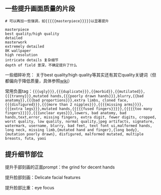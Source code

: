 ## 一些提升画面质量的片段

```
# 可以再加一些强调，如{{{{{masterpiece}}}}}以显著提升

masterpiece
best quality/high quality
detailed
masterwork
extremely detailed
8K wallpaper
high resolution
intricate details 复杂细节
depth of field 景深，不确定提升了什么
```
一些细碎补充：
   关于best quality/high quality等其实还有其它quality关键词（但都偏向于降低质量，具体参照[wiki](https://naidb.miraheze.org/wiki/Image_Generation)）


常用负面tag：`{{{ugly}}},{{{duplicate}}},{{morbid}},{{mutilated}},{{{tranny}}},mutated hands,{{{poorly drawn hands}}},blurry,{{bad anatomy}},{{{bad proportions}}},extra limbs, cloned face,{{{disfigured}}},{{{more than 2 nipples}}},{{{{missing arms}}}},{{{extra legs}}},mutated hands,{{{{{fused fingers}}}}},{{{{{too many fingers}}}}},{{{unclear eyes}}},lowers, bad anatomy, bad hands,text,error, missing fingers, extra digit, fewer digits, cropped, worst quality, low quality, normal quality,jpeg artifacts, signature, watermark, username, blurry, bad feet, text font ui,malformed hands, long neck, missing limb,{mutated hand and finger},{long body},{mutation poorly drawn}, disfigured, malformed mutated, multiple breasts, futa, yaoi`

## 提升细节部位

提升手部刻画的正面prompt：the grind for decent hands

提升脸部刻画：Delicate facial features

提升脸部比重：eye focus